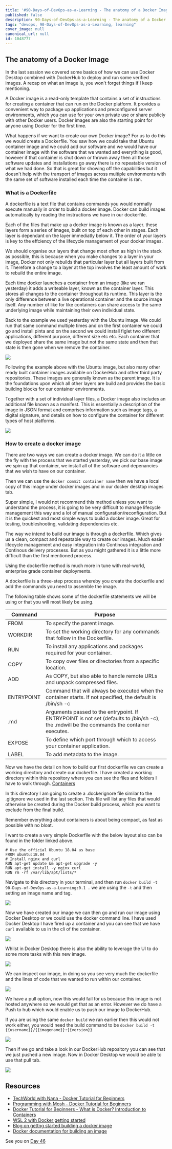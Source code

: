 ```yaml
---
title: '#90-Days-of-DevOps-as-a-Learning - The anatomy of a Docker Image - Day 45'
published: false
description: 90-Days-of-DevOps-as-a-Learning - The anatomy of a Docker Image
tags: "devops, 90-Days-of-DevOps-as-a-Learning, learning"
cover_image: null
canonical_url: null
id: 1048777
---
```

## The anatomy of a Docker Image

In the last session we covered some basics of how we can use Docker Desktop combined with DockerHub to deploy and run some verified images. A recap on what an image is, you won't forget things if I keep mentioning. 

A Docker image is a read-only template that contains a set of instructions for creating a container that can run on the Docker platform. It provides a convenient way to package up applications and preconfigured server environments, which you can use for your own private use or share publicly with other Docker users. Docker images are also the starting point for anyone using Docker for the first time.

What happens if we want to create our own Docker image? For us to do this we would create a Dockerfile. You saw how we could take that Ubuntu container image and we could add our software and we would have our container image with the software that we wanted and everything is good, however if that container is shut down or thrown away then all those software updates and installations go away there is no repeatable version of what we had done. So that is great for showing off the capabilities but it doesn't help with the transport of images across multiple environments with the same set of software installed each time the container is ran. 

### What is a Dockerfile 

A dockerfile is a text file that contains commands you would normally execute manually in order to build a docker image. Docker can build images automatically by reading the instructions we have in our dockerfile.

Each of the files that make up a docker image is known as a layer. these layers form a series of images, built on top of each other in stages. Each layer is dependant on the layer immediatly below it. The order of your layers is key to the effciency of the lifecycle management of your docker images. 

We should organise our layers that change most often as high in the stack as possible, this is because when you make changes to a layer in your image, Docker not only rebuilds that particular layer but all layers built from it. Therefore a change to a layer at the top involves the least amount of work to rebuild the entire image. 

Each time docker launches a container from an image (like we ran yesterday) it adds a writeable layer, known as the container layer. This stores all changes to the container throughout its runtime. This layer is the only difference between a live operational container and the source image itself. Any number of like for like containers can share access to the same underlying image while maintaining their own individual state. 

Back to the example we used yesterday with the Ubuntu image. We could run that same command multiple times and on the first container we could go and install pinta and on the second we could install figlet two different applications, different purpose, different size etc etc. Each container that we deployed share the same image but not the same state and then that state is then gone when we remove the container. 

![](Images/Day45_Containers1.png)

Following the example above with the Ubuntu image, but also many other ready built container images available on DockerHub and other third party repositories. These images are generally known as the parent image. It is the foundations upon which all other layers are build and provides the basic building blocks for our container environments. 

Together with a set of individual layer files, a Docker image also includes an additional file known as a manifest. This is essentially a description of the image in JSON format and comprises information such as image tags, a digital signature, and details on how to configure the container for different types of host platforms.

![](Images/Day45_Containers2.png)

### How to create a docker image 

 There are two ways we can create a docker image. We can do it a little on the fly with the process that we started yesterday, we pick our base image we spin up that container, we install all of the software and depenancies that we wish to have on our container. 

 Then we can use the `docker commit container name` then we have a local copy of this image under docker images and in our docker desktop images tab. 

 Super simple, I would not recommend this method unless you want to understand the process, it is going to be very difficult to manage lifecycle management this way and a lot of manual configuration/reconfiguration. But it is the quickest and most simple ways to build a docker image. Great for testing, troubleshooting, validating dependencies etc. 

The way we intend to build our image is through a dockerfile. Which gives us a clean, compact and repeatable way to create our images. Much easier lifecycle management and easy integration into Continous integration and Continous delivery procesess. But as you might gathered it is a little more difficult than the first mentioned process. 

Using the dockerfile method is much more in tune with real-world, enterprise grade container deployments. 

A dockerfile is a three-step process whereby you create the dockerfile and add the commands you need to assemble the image. 

The following table shows some of the dockerfile statements we will be using or that you will most likely be using. 

| Command    | Purpose                                                                                                                                     |
| ---------- | ------------------------------------------------------------------------------------------------------------------------------------------- |
| FROM       | To specify the parent image.                                                                                                                |
| WORKDIR    | To set the working directory for any commands that follow in the Dockerfile.                                                                |
| RUN        | To install any applications and packages required for your container.                                                                       |
| COPY       | To copy over files or directories from a specific location.                                                                                 |
| ADD        | As COPY, but also able to handle remote URLs and unpack compressed files.                                                                   |
| ENTRYPOINT | Command that will always be executed when the container starts. If not specified, the default is /bin/sh -c                                 |
| .md       | Arguments passed to the entrypoint. If ENTRYPOINT is not set (defaults to /bin/sh -c), the .mdwill be the commands the container executes. |
| EXPOSE     | To define which port through which to access your container application.                                                                    |
| LABEL      | To add metadata to the image.                                                                                                               |


Now we have the detail on how to build our first dockerfile we can create a working directory and create our dockerfile. I have created a working directory within this repository where you can see the files and folders I have to walk through. [Containers](Days/Containers)

In this directory I am going to create a .dockerignore file similar to the .gitignore we used in the last section. This file will list any files that would otherwise be created during the Docker build process, which you want to exclude from the final build.

Remember everything about containers is about being compact, as fast as possible with no bloat. 

I want to create a very simple Dockerfile with the below layout also can be found in the folder linked above. 

```
# Use the official Ubuntu 18.04 as base
FROM ubuntu:18.04
# Install nginx and curl
RUN apt-get update && apt-get upgrade -y
RUN apt-get install -y nginx curl
RUN rm -rf /var/lib/apt/lists/*
```

Navigate to this directory in your terminal, and then run `docker build -t 90-Days-of-DevOps-as-a-Learning:0.1 .` we are using the `-t` and then setting an image name and tag. 

![](Images/Day45_Containers3.png)

Now we have created our image we can then go and run our image using Docker Desktop or we could use the docker command line. I have used Docker Desktop I have fired up a container and you can see that we have `curl` available to us in the cli of the container. 

![](Images/Day45_Containers4.png)

Whilst in Docker Desktop there is also the ability to leverage the UI to do some more tasks with this new image. 

![](Images/Day45_Containers5.png)

We can inspect our image, in doing so you see very much the dockerfile and the lines of code that we wanted to run within our container. 

![](Images/Day45_Containers6.png)

We have a pull option, now this would fail for us because this image is not hosted anywhere so we would get that as an error. However we do have a Push to hub which would enable us to push our image to DockerHub. 

If you are using the same `docker build` we ran earlier then this would not work either, you would need the build command to be `docker build -t {{username}}/{{imagename}}:{{version}}`

![](Images/Day45_Containers7.png)

Then if we go and take a look in our DockerHub repository you can see that we just pushed a new image. Now in Docker Desktop we would be able to use that pull tab. 

![](Images/Day45_Containers8.png)


## Resources 

- [TechWorld with Nana - Docker Tutorial for Beginners](https://www.youtube.com/watch?v=3c-iBn73dDE)
- [Programming with Mosh - Docker Tutorial for Beginners](https://www.youtube.com/watch?v=pTFZFxd4hOI)
- [Docker Tutorial for Beginners - What is Docker? Introduction to Containers](https://www.youtube.com/watch?v=17Bl31rlnRM&list=WL&index=128&t=61s)
- [WSL 2 with Docker getting started](https://www.youtube.com/watch?v=5RQbdMn04Oc)
- [Blog on gettng started building a docker image](https://stackify.com/docker-build-a-beginners-guide-to-building-docker-images/)
- [Docker documentation for building an image](https://docs.docker.com/develop/develop-images/dockerfile_best-practices/)

See you on [Day 46](day46.md) 
